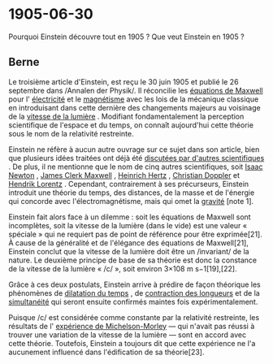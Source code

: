 # 1905-06-30

Pourquoi Einstein découvre tout en 1905 ? Que veut Einstein en 1905 ?

## Berne

Le troisième article d'Einstein, est reçu le 30 juin 1905 et publié le 26 septembre dans /Annalen der Physik/. Il réconcilie les  [équations de Maxwell](https://fr.m.wikipedia.org/wiki/%C3%89quations_de_Maxwell)  pour l' [électricité](https://fr.m.wikipedia.org/wiki/%C3%89lectricit%C3%A9)  et le  [magnétisme](https://fr.m.wikipedia.org/wiki/Magn%C3%A9tisme)  avec les lois de la mécanique classique en introduisant dans cette dernière des changements majeurs au voisinage de la  [vitesse de la lumière](https://fr.m.wikipedia.org/wiki/Vitesse_de_la_lumi%C3%A8re) . Modifiant fondamentalement la perception scientifique de l'espace et du temps, on connaît aujourd'hui cette théorie sous le nom de la relativité restreinte.

Einstein ne réfère à aucun autre ouvrage sur ce sujet dans son article, bien que plusieurs idées traitées ont déjà été  [discutées par d'autres scientifiques](https://fr.m.wikipedia.org/wiki/Histoire_de_la_relativit%C3%A9_restreinte) . De plus, il ne mentionne que le nom de cinq autres scientifiques, soit  [Isaac Newton](https://fr.m.wikipedia.org/wiki/Isaac_Newton) ,  [James Clerk Maxwell](https://fr.m.wikipedia.org/wiki/James_Clerk_Maxwell) ,  [Heinrich Hertz](https://fr.m.wikipedia.org/wiki/Heinrich_Hertz) ,  [Christian Doppler](https://fr.m.wikipedia.org/wiki/Christian_Doppler)  et  [Hendrik Lorentz](https://fr.m.wikipedia.org/wiki/Hendrik_Lorentz) . Cependant, contrairement à ses précurseurs, Einstein introduit une théorie du temps, des distances, de la masse et de l'énergie qui concorde avec l'électromagnétisme, mais qui omet la  [gravité](https://fr.m.wikipedia.org/wiki/Gravit%C3%A9) [note 1].

Einstein fait alors face à un dilemme : soit les équations de Maxwell sont incomplètes, soit la vitesse de la lumière (dans le vide) est une valeur « spéciale » qui ne requiert pas de point de référence pour être exprimée[21]. À cause de la généralité et de l'élégance des équations de Maxwell[21], Einstein conclut que la vitesse de la lumière doit être un /invariant/ de la nature. Le deuxième principe de base de sa théorie est donc la constance de la vitesse de la lumière « /c/ », soit environ 3×108 m s−1[19],[22].

Grâce à ces deux postulats, Einstein arrive à prédire de façon théorique les phénomènes de  [dilatation du temps](https://fr.m.wikipedia.org/wiki/Dilatation_du_temps) , de  [contraction des longueurs](https://fr.m.wikipedia.org/wiki/Contraction_des_longueurs)  et de la  [simultanéité](https://fr.m.wikipedia.org/wiki/Simultan%C3%A9it%C3%A9)  qui seront ensuite confirmés maintes fois expérimentalement.

Puisque /c/ est considérée comme constante par la relativité restreinte, les résultats de l' [expérience de Michelson-Morley](https://fr.m.wikipedia.org/wiki/Exp%C3%A9rience_de_Michelson-Morley)  — qui n'avait pas réussi à trouver une variation de la vitesse de la lumière — sont en accord avec cette théorie. Toutefois, Einstein a toujours dit que cette expérience ne l'a aucunement influencé dans l'édification de sa théorie[23].